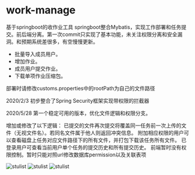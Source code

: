 # work-manage
基于springboot的收作业工具
 springboot整合Mybatis，实现工作部署和任务提交。前后端分离。第一次commit只实现了基本功能，未关注权限分离和安全漏洞。和预期系统差很多，有空慢慢更新。

  - 批量导入成员用户。
  - 增加作业。
  - 成员用户提交作业。
  - 下载单项作业压缩包。
  
  部署时请修改customs.properties中的rootPath为自己的文件路径
  
2020/2/3 初步整合了Spring Security框架实现带权限的拦截器

2020/5/28 第一个稳定可用的版本，优化文件逻辑和权限分支。

增加或修改了以下逻辑：
已提交的文件再次提交将覆盖同一任务前一次上传的文件（无视文件名）。若同名文件属于他人则返回冲突信息。
附加相应权限的用户可以查看磁盘上任务对应文件路径下的所有文件，并打包下载该任务所有文件。
已登录用户可查看当前用户单个任务的提交历史和所有提交历史。
前端暂时没有权限控制。暂时只能对照url修改数据库permission以及关联表项
  
  ![stulist](https://github.com/BlueCitizens/work-manage/blob/master/screenshots/stulist.gif)
  ![stulist](https://github.com/BlueCitizens/work-manage/blob/master/screenshots/uploadwork.gif)
  ![stulist](https://github.com/BlueCitizens/work-manage/blob/master/screenshots/worklist.gif)
